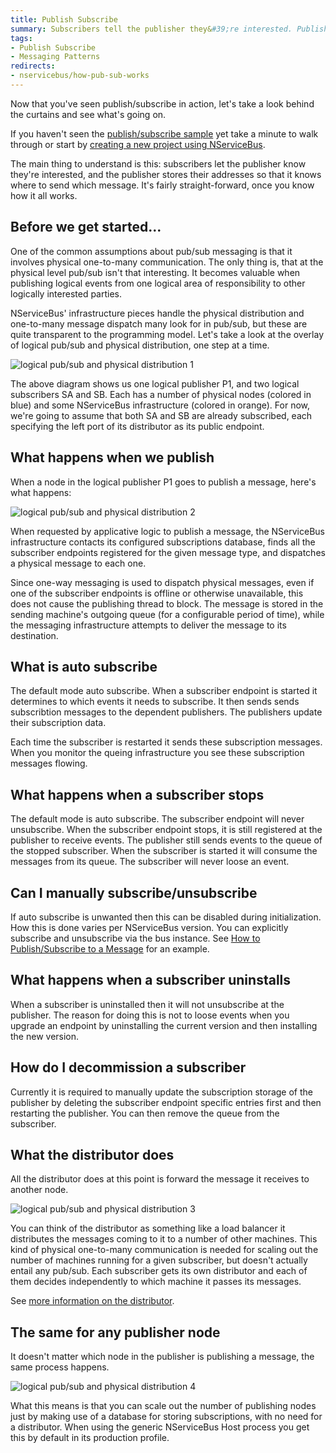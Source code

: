```yaml
---
title: Publish Subscribe
summary: Subscribers tell the publisher they&#39;re interested. Publishers store addresses for sending messages.
tags:
- Publish Subscribe
- Messaging Patterns
redirects:
- nservicebus/how-pub-sub-works
---
```


Now that you've seen publish/subscribe in action, let's take a look behind the curtains and see what's going on.

If you haven't seen the [publish/subscribe sample](/samples/pubsub/) yet take a minute to walk through or start by [creating a new project using NServiceBus](/samples/step-by-step/).

The main thing to understand is this: subscribers let the publisher know they're interested, and the publisher stores their addresses so that it knows where to send which message. It's fairly straight-forward, once you know how it all works.

## Before we get started...

One of the common assumptions about pub/sub messaging is that it involves physical one-to-many communication. The only thing is, that at the physical level pub/sub isn't that interesting. It becomes valuable when publishing logical events from one logical area of responsibility to other logically interested parties.

NServiceBus' infrastructure pieces handle the physical distribution and one-to-many message dispatch many look for in pub/sub, but these are quite transparent to the programming model. Let's take a look at the overlay of logical pub/sub and physical distribution, one step at a time.

![logical pub/sub and physical distribution 1](nservicebus-pubsub-1.png)

The above diagram shows us one logical publisher P1, and two logical subscribers SA and SB. Each has a number of physical nodes (colored in blue) and some NServiceBus infrastructure (colored in orange). For now, we're going to assume that both SA and SB are already subscribed, each specifying the left port of its distributor as its public endpoint.

## What happens when we publish

When a node in the logical publisher P1 goes to publish a message, here's what happens:

![logical pub/sub and physical distribution 2](nservicebus-pubsub-2.png)

When requested by applicative logic to publish a message, the NServiceBus infrastructure contacts its configured subscriptions database, finds all the subscriber endpoints registered for the given message type, and dispatches a physical message to each one.

Since one-way messaging is used to dispatch physical messages, even if one of the subscriber endpoints is offline or otherwise unavailable, this does not cause the publishing thread to block. The message is stored in the sending machine's outgoing queue (for a configurable period of time), while the messaging infrastructure attempts to deliver the message to its destination.

## What is auto subscribe

The default mode auto subscribe. When a subscriber endpoint is started it determines to which events it needs to subscribe. It then sends sends subscribtion messages to the dependent publishers. The publishers update their subscription data.

Each time the subscriber is restarted it sends these subscription messages. When you monitor the queing infrastructure you see these subscription messages flowing.

## What happens when a subscriber stops

The default mode is auto subscribe. The subscriber endpoint will never unsubscribe. When the subscriber endpoint stops, it is still registered at the publisher to receive events. The publisher still sends events to the queue of the stopped subscriber. When the subscriber is started it will consume the messages from its queue. The subscriber will never loose an event.

## Can I manually subscribe/unsubscribe

If auto subscribe is unwanted then this can be disabled during initialization. How this is done varies per NServiceBus version. You can explicitly subscribe and unsubscribe via the bus instance. See [How to Publish/Subscribe to a Message](how-to-pub-sub.md) for an example.


## What happens when a subscriber uninstalls

When a subscriber is uninstalled then it will not unsubscribe at the publisher. The reason for doing this is not to loose events when you upgrade an endpoint by uninstalling the current version and then installing the new version.


## How do I decommission a subscriber

Currently it is required to manually update the subscription storage of the publisher by deleting the subscriber endpoint specific entries first and then restarting the publisher. You can then remove the queue from the subscriber.


## What the distributor does

All the distributor does at this point is forward the message it receives to another node.

![logical pub/sub and physical distribution 3](nservicebus-pubsub-3.png)

You can think of the distributor as something like a load balancer it distributes the messages coming to it to a number of other machines. This kind of physical one-to-many communication is needed for scaling out the number of machines running for a given subscriber, but doesn't actually entail any pub/sub. Each subscriber gets its own distributor and each of them decides independently to which machine it passes its messages.

See [more information on the distributor](/nservicebus/scalability-and-ha/distributor/).

## The same for any publisher node

It doesn't matter which node in the publisher is publishing a message, the same process happens.

![logical pub/sub and physical distribution 4](nservicebus-pubsub-4.png)

What this means is that you can scale out the number of publishing nodes just by making use of a database for storing subscriptions, with no need for a distributor. When using the generic NServiceBus Host process you get this by default in its production profile.

